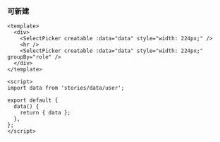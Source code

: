 ### 可新建

<!--start-code-->

```vue
<template>
  <div>
    <SelectPicker creatable :data="data" style="width: 224px;" />
    <hr />
    <SelectPicker creatable :data="data" style="width: 224px;" groupBy="role" />
  </div>
</template>

<script>
import data from 'stories/data/user';

export default {
  data() {
    return { data };
  },
};
</script>
```

<!--end-code-->
